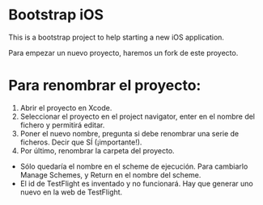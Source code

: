 Bootstrap iOS
==============

This is a bootstrap project to help starting a new iOS application.

Para empezar un nuevo proyecto, haremos un fork de este proyecto.

Para renombrar el proyecto:
===========================

1. Abrir el proyecto en Xcode.
2. Seleccionar el proyecto en el project navigator, enter en el nombre del fichero y permitirá editar.
3. Poner el nuevo nombre, pregunta si debe renombrar una serie de ficheros. Decir que SÍ (¡importante!).
4. Por último, renombrar la carpeta del proyecto.

* Sólo quedaría el nombre en el scheme de ejecución. Para cambiarlo Manage Schemes, y Return en el nombre del scheme.
* El id de TestFlight es inventado y no funcionará. Hay que generar uno nuevo en la web de TestFlight.
